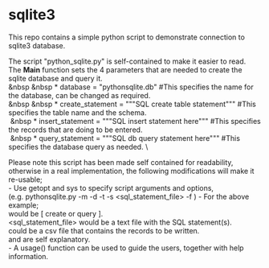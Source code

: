# sqlite3
This repo contains a simple python script to demonstrate connection to sqlite3 database.


The script "python_sqlite.py" is self-contained to make it easier to read. \
The __Main__ function sets the 4 parameters that are needed to create the sqlite database and query it. \
    &nbsp &nbsp * database = "pythonsqlite.db" #This specifies the name for the database, can be changed as required. \
    &nbsp &nbsp * create_statement = """SQL create table statement""" #This specifies the table name and the schema. \
    &nbsp;&nbsp * insert_statement = """SQL insert statement here""" #This specifies the records that are doing to be entered. \
    &nbsp;&nbsp * query_statement = """SQL db query statement here""" #This specifies the database query as needed. \
    
Please note this script has been made self contained for readability, otherwise in a real implementation, the following modifications will make it re-usable; \
    - Use getopt and sys to specify script arguments and options, \
    (e.g. pythonsqlite.py -m <mode> -d <database> -t <tablename> -s <sql_statement_file> -f <filename>)
    - For the above example; \
          <mode> would be [ create or query ]. \
          <sql_statement_file> would be a text file with the SQL statement(s). \
          <filename> could be a csv file that contains the records to be written. \
          <database> and <tablename> are self explanatory. \
    - A usage() function can be used to guide the users, together with help information.
